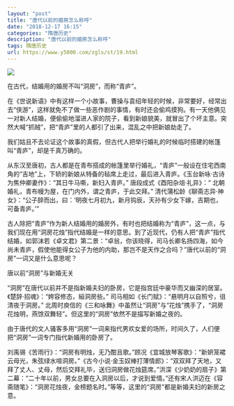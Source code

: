 ```yaml
---
layout: "post"
title: "唐代以前的婚房怎么称呼"
date: "2018-12-17 16:15"
categories: "隋唐历史"
description: "唐代以前的婚房怎么称呼"
tags: 隋唐历史
url: https://www.y5000.com/zgls/st/19.html
---
```






![](https://img.y5000.com/uploads/allimg/120416/2-1204161023225M.jpg)  

在古代，结婚用的婚房不叫“洞房”，而称“青庐”。

  
在《世说新语》中有这样一个小故事，曹操与袁绍年轻的时候，非常要好，经常出去“侠游”，这样就免不了做一些恶作剧的事情，有时还会偷鸡摸狗。有一天他俩见一对新人结婚，便偷偷地溜进人家的院子，看到新娘貌美，就冒出了个坏主意。突然大喊“抓贼”，把“青庐”里的人都引了出来，混乱之中把新娘劫走了。

  
我们姑且不去论证这个故事的真假，但古代人把举行婚礼的时候临时搭建的帐篷叫“青庐”，却是千真万确的。

  
从东汉至唐初，古人都是在青布搭成的帐篷里举行婚礼，“青庐”一般设在住宅西南角的“吉地”上，下轿的新娘从特备的毡席上走过，最后进入青庐。《玉台新咏·古诗为焦仲卿妻作》：“其日牛马嘶，新妇入青庐。”
唐段成式《酉阳杂俎·礼异》：“ 北朝婚礼，青布幔为屋，在门内外，谓之青庐，于此交拜。”
清代蒲松龄《聊斋志异·神女》：“公子辞而出，曰：‘明夜七月初九，新月钩辰，天孙有少女下嫁，吉期也，可备青庐。’”

  
古人除把“青庐”作为新人结婚用的婚房外，有时也把结婚称为“青庐”，这一点，与我们现在用“洞房花烛”指代结婚是一样的意思。到了近现代，仍有人把“青庐”指代结婚，如郭沫若《卓文君》第二景：“卓翁，你该晓得，司马长卿名扬四海，如今尚未青庐，假使他能得女公子为他的内助，那岂不是天作之合吗？”唐代以前的“洞房”一词又是什么意思呢？

  
唐以前“洞房”与新婚无关

  
“洞房”在唐代以前并不是指新婚夫妇的卧房，它是指宫廷中豪华而又幽深的居室。《楚辞·招魂》：“姱容修态，絙洞房些。”
司马相如《长门赋》：“悬明月以自照兮，徂清夜于洞房。”
北周时庾信的《三和咏舞》中虽然让“洞房”与“花烛”携手了，“洞房花烛明，燕馀双舞轻”。但这里的“洞房”依然不是描写新婚之夜的。

  
由于唐代的文人骚客多用“洞房”一词来指代男欢女爱的场所，时间久了，人们便把“洞房”一词专门指代新婚用的卧房了。

  
刘禹锡《苦雨行》：“洞房有明烛，无乃酣且歌。”顾况《宜城放琴客歌》：“新妍笼裙云母光，朱弦绿水喧洞房。”《古今小说·金玉奴棒打薄情郎》：“双双拜了天地，又拜了丈人、丈母，然后交拜礼毕，送归洞房做花烛筵席。”洪深《少奶奶的扇子》第二幕：“二十年以前，男女总要在入洞房以后，才说到爱情。”还有宋人洪迈在《容斋随笔》：“洞房花烛夜，金榜题名时。”等等，这里的“洞房”都是新婚夫妇的新房之意。
